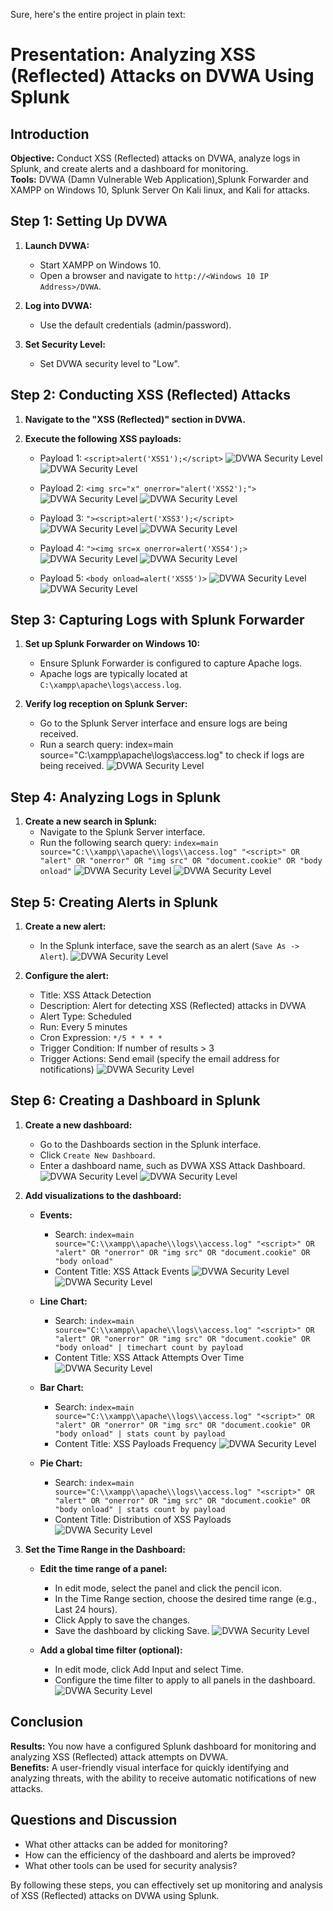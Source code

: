 Sure, here's the entire project in plain text:

# Presentation: Analyzing XSS (Reflected) Attacks on DVWA Using Splunk

## Introduction
**Objective:** Conduct XSS (Reflected) attacks on DVWA, analyze logs in Splunk, and create alerts and a dashboard for monitoring.  
**Tools:** DVWA (Damn Vulnerable Web Application),Splunk Forwarder and XAMPP on Windows 10, Splunk Server On Kali linux, and Kali for attacks.

## Step 1: Setting Up DVWA
1. **Launch DVWA:**
   - Start XAMPP on Windows 10.
   - Open a browser and navigate to `http://<Windows 10 IP Address>/DVWA`.

2. **Log into DVWA:**
   - Use the default credentials (admin/password).

3. **Set Security Level:**
   - Set DVWA security level to "Low".

## Step 2: Conducting XSS (Reflected) Attacks
1. **Navigate to the "XSS (Reflected)" section in DVWA.**

2. **Execute the following XSS payloads:**
   - Payload 1: `<script>alert('XSS1');</script>`
![DVWA Security Level](C:\GitHub\DVWA-Attack-Analysis-with-Splunk\Screenshots\xss\xss_reflected\XSS1.1.png)
   ![DVWA Security Level](C:\GitHub\DVWA-Attack-Analysis-with-Splunk\Screenshots\xss\xss_reflected\XSS1.2.png)

   - Payload 2: `<img src="x" onerror="alert('XSS2');">`
![DVWA Security Level](C:\GitHub\DVWA-Attack-Analysis-with-Splunk\Screenshots\xss\xss_reflected\XSS2.1.png)
   ![DVWA Security Level](C:\GitHub\DVWA-Attack-Analysis-with-Splunk\Screenshots\xss\xss_reflected\XSS2.2.png)

   - Payload 3: `"><script>alert('XSS3');</script>`
![DVWA Security Level](C:\GitHub\DVWA-Attack-Analysis-with-Splunk\Screenshots\xss\xss_reflected\XSS3.1.png)
   ![DVWA Security Level](C:\GitHub\DVWA-Attack-Analysis-with-Splunk\Screenshots\xss\xss_reflected\XSS3.2.png)


   - Payload 4: `"><img src=x onerror=alert('XSS4');>`
   ![DVWA Security Level](C:\GitHub\DVWA-Attack-Analysis-with-Splunk\Screenshots\xss\xss_reflected\XSS4.1.png)
   ![DVWA Security Level](C:\GitHub\DVWA-Attack-Analysis-with-Splunk\Screenshots\xss\xss_reflected\XSS4.2.png)

   - Payload 5: `<body onload=alert('XSS5')>`
   ![DVWA Security Level](C:\GitHub\DVWA-Attack-Analysis-with-Splunk\Screenshots\xss\xss_reflected\XSS5.1.png)
   ![DVWA Security Level](C:\GitHub\DVWA-Attack-Analysis-with-Splunk\Screenshots\xss\xss_reflected\XSS5.2.png)


## Step 3: Capturing Logs with Splunk Forwarder
1. **Set up Splunk Forwarder on Windows 10:**
   - Ensure Splunk Forwarder is configured to capture Apache logs.
   - Apache logs are typically located at `C:\xampp\apache\logs\access.log`.

2. **Verify log reception on Splunk Server:**
   - Go to the Splunk Server interface and ensure logs are being received.
   - Run a search query: index=main source="C:\\xampp\\apache\\logs\\access.log" to check if logs are being received. 
   ![DVWA Security Level](Screenshots/dvwa-security-level.png)

## Step 4: Analyzing Logs in Splunk
1. **Create a new search in Splunk:**
   - Navigate to the Splunk Server interface.
   - Run the following search query: `index=main source="C:\\xampp\\apache\\logs\\access.log" "<script>" OR "alert" OR "onerror" OR "img src" OR "document.cookie" OR "body onload"`
   ![DVWA Security Level](C:\GitHub\DVWA-Attack-Analysis-with-Splunk\Screenshots\xss\xss_reflected\splunk_logs1.png)
   ![DVWA Security Level](C:\GitHub\DVWA-Attack-Analysis-with-Splunk\Screenshots\xss\xss_reflected\splunk_logs2.png)

## Step 5: Creating Alerts in Splunk
1. **Create a new alert:**
   - In the Splunk interface, save the search as an alert (`Save As -> Alert`).
   ![DVWA Security Level](C:\GitHub\DVWA-Attack-Analysis-with-Splunk\Screenshots\xss\xss_reflected\alert1.png)

2. **Configure the alert:**
   - Title: XSS Attack Detection
   - Description: Alert for detecting XSS (Reflected) attacks in DVWA
   - Alert Type: Scheduled
   - Run: Every 5 minutes
   - Cron Expression: `*/5 * * * *`
   - Trigger Condition: If number of results > 3
   - Trigger Actions: Send email (specify the email address for notifications)
   ![DVWA Security Level](C:\GitHub\DVWA-Attack-Analysis-with-Splunk\Screenshots\xss\xss_reflected\alert2.png)

## Step 6: Creating a Dashboard in Splunk
1. **Create a new dashboard:**
   - Go to the Dashboards section in the Splunk interface.
   - Click `Create New Dashboard`.
   - Enter a dashboard name, such as DVWA XSS Attack Dashboard.
   ![DVWA Security Level](C:\GitHub\DVWA-Attack-Analysis-with-Splunk\Screenshots\xss\xss_reflected\Dashboard1.png)
   ![DVWA Security Level](C:\GitHub\DVWA-Attack-Analysis-with-Splunk\Screenshots\xss\xss_reflected\Dashboard2.png)

2. **Add visualizations to the dashboard:**
   - **Events:**
     - Search: `index=main source="C:\\xampp\\apache\\logs\\access.log" "<script>" OR "alert" OR "onerror" OR "img src" OR "document.cookie" OR "body onload"`
     - Content Title: XSS Attack Events
   ![DVWA Security Level](C:\GitHub\DVWA-Attack-Analysis-with-Splunk\Screenshots\xss\xss_reflected\events1.png)
   ![DVWA Security Level](C:\GitHub\DVWA-Attack-Analysis-with-Splunk\Screenshots\xss\xss_reflected\Events2.png)

   - **Line Chart:**
     - Search: `index=main source="C:\\xampp\\apache\\logs\\access.log" "<script>" OR "alert" OR "onerror" OR "img src" OR "document.cookie" OR "body onload" | timechart count by payload`
     - Content Title: XSS Attack Attempts Over Time
   ![DVWA Security Level](C:\GitHub\DVWA-Attack-Analysis-with-Splunk\Screenshots\xss\xss_reflected\line.png)

   - **Bar Chart:**
     - Search: `index=main source="C:\\xampp\\apache\\logs\\access.log" "<script>" OR "alert" OR "onerror" OR "img src" OR "document.cookie" OR "body onload" | stats count by payload`
     - Content Title: XSS Payloads Frequency
   ![DVWA Security Level](C:\GitHub\DVWA-Attack-Analysis-with-Splunk\Screenshots\xss\xss_reflected\barchart.png)

   - **Pie Chart:**
     - Search: `index=main source="C:\\xampp\\apache\\logs\\access.log" "<script>" OR "alert" OR "onerror" OR "img src" OR "document.cookie" OR "body onload" | stats count by payload`
     - Content Title: Distribution of XSS Payloads
   ![DVWA Security Level](C:\GitHub\DVWA-Attack-Analysis-with-Splunk\Screenshots\xss\xss_reflected\piechart.png)

3. **Set the Time Range in the Dashboard:**
   - **Edit the time range of a panel:**
     - In edit mode, select the panel and click the pencil icon.
     - In the Time Range section, choose the desired time range (e.g., Last 24 hours).
     - Click Apply to save the changes.
     - Save the dashboard by clicking Save.
   ![DVWA Security Level]()

   - **Add a global time filter (optional):**
     - In edit mode, click Add Input and select Time.
     - Configure the time filter to apply to all panels in the dashboard.
   ![DVWA Security Level](C:\GitHub\DVWA-Attack-Analysis-with-Splunk\Screenshots\xss\xss_reflected\timerange.png)

## Conclusion
**Results:** You now have a configured Splunk dashboard for monitoring and analyzing XSS (Reflected) attack attempts on DVWA.  
**Benefits:** A user-friendly visual interface for quickly identifying and analyzing threats, with the ability to receive automatic notifications of new attacks.

## Questions and Discussion
- What other attacks can be added for monitoring?
- How can the efficiency of the dashboard and alerts be improved?
- What other tools can be used for security analysis?

By following these steps, you can effectively set up monitoring and analysis of XSS (Reflected) attacks on DVWA using Splunk.
